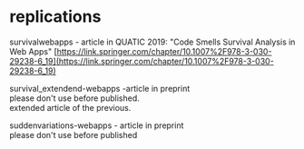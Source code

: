 # replications

survivalwebapps - article in QUATIC 2019: 
"Code Smells Survival Analysis in Web Apps"
[https://link.springer.com/chapter/10.1007%2F978-3-030-29238-6_19](https://link.springer.com/chapter/10.1007%2F978-3-030-29238-6_19)


survival_extendend-webapps -article in preprint<br>
please don't use before published.<br>
extended article of the previous.

suddenvariations-webapps - article in preprint<br>
please don't use before published
